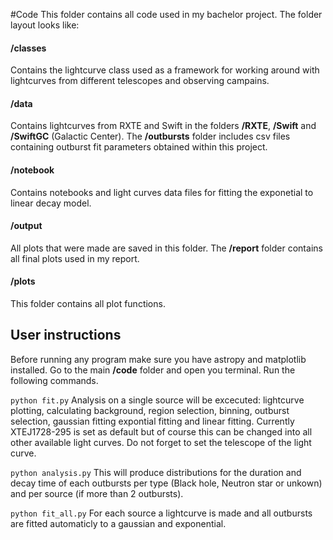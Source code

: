 #Code
This folder contains all code used in my bachelor project. The folder layout looks like:

#### /classes
Contains the lightcurve class used as a framework for working around with lightcurves from different telescopes and observing campains.

#### /data
Contains lightcurves from RXTE and Swift in the folders **/RXTE**, **/Swift** and **/SwiftGC** (Galactic Center). The **/outbursts** folder includes csv files containing outburst fit parameters obtained within this project.

#### /notebook
Contains notebooks and light curves data files for fitting the exponetial to linear decay model. 

#### /output
All plots that were made are saved in this folder. The **/report** folder contains all final plots used in my report.

#### /plots
This folder contains all plot functions.

## User instructions
Before running any program make sure you have astropy and matplotlib installed. Go to the main **/code** folder and open you terminal. Run the following commands.

`python fit.py`
Analysis on a single source will be excecuted: lightcurve plotting, calculating background, region selection, binning, outburst selection, gaussian fitting expontial fitting and linear fitting. Currently XTEJ1728-295 is set as default but of course this can be changed into all other available light curves. Do not forget to set the telescope of the light curve.

`python analysis.py`
This will produce distributions for the duration and decay time of each outbursts per type (Black hole, Neutron star or unkown) and per source (if more than 2 outbursts).

`python fit_all.py`
For each source a lightcurve is made and all outbursts are fitted automaticly to a gaussian and exponential. 


